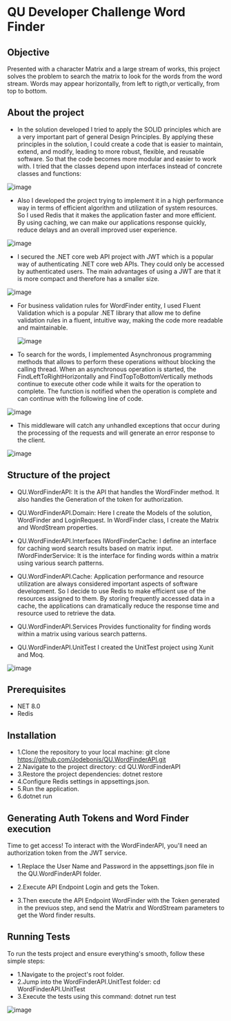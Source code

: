 # QU Developer Challenge Word Finder

## Objective
Presented with a character Matrix and a large stream of works, this project solves the problem to search the matrix to look for the words from the word stream. Words may appear 
horizontally, from left to rigth,or vertically, from top to bottom.

## About the project
- In the solution developed I tried to apply the SOLID principles which are a very important part of general Design Principles.
By applying these principles in the solution, I  could create a code that is easier to maintain, extend, and modify, leading to more robust, flexible, and reusable software. 
So that the code becomes more modular and easier to work with.
I tried  that the  classes  depend upon interfaces  instead of concrete classes and functions:


![image](https://github.com/Jodebonis/QU.WordFinderAPI/assets/22944478/43365c03-8008-478b-9fdc-ce6f79b8e681)


- Also I developed the project trying to implement it in a high performance way in terms of efficient algorithm and utilization of system resources.
So I used Redis that it makes the application faster and more efficient. By using caching, we can make our applications response quickly, reduce delays and an overall improved user experience.

![image](https://github.com/Jodebonis/QU.WordFinderAPI/assets/22944478/bf280445-ade7-420e-bfaf-f90675f082ca)


- I secured the .NET core web API project with JWT which is a popular way of authenticating .NET core web APIs. They could only be accessed by authenticated users.
The main advantages of using a JWT are that it is more compact and therefore has a smaller size.

![image](https://github.com/Jodebonis/QU.WordFinderAPI/assets/22944478/a6d915c5-8048-47ef-88be-7d452b240411)


- For business validation rules for WordFinder entity, I used Fluent Validation which is a popular .NET library that allow me to define validation rules in a fluent, intuitive way, making the code more readable and maintainable.

  ![image](https://github.com/Jodebonis/QU.WordFinderAPI/assets/22944478/9420df33-9148-49bf-a90e-112e5b37ed94)

- To search for the words, I implemented  Asynchronous programming methods that  allows  to perform these operations without blocking the calling thread. When an asynchronous operation is started, the FindLeftToRightHorizontally and  FindTopToBottomVertically methods continue to execute other code while it waits for the operation to complete. The function is notified when the operation is complete and can continue with the following line of code.

![image](https://github.com/Jodebonis/QU.WordFinderAPI/assets/22944478/58f44b32-4e43-474b-8c75-497be37d78c1)

- This middleware will catch any unhandled exceptions that occur during the processing of the requests and will generate an error response to the client.

![image](https://github.com/Jodebonis/QU.WordFinderAPI/assets/22944478/553d8d93-83ac-4255-ac81-beb62975518d)


## Structure of the project

- QU.WordFinderAPI: 
It is the API that handles the WordFinder method. It also handles the Generation of the token for authorization.

- QU.WordFinderAPI.Domain:
Here I create the Models of the solution, WordFinder and LoginRequest. In WordFinder class, I create the Matrix  and WordStream properties.

- QU.WordFinderAPI.Interfaces
IWordFinderCache: I define an interface for caching word search results based on matrix input.
IWordFinderService:  It is the interface for finding words within a matrix using various search patterns.

- QU.WordFinderAPI.Cache: 
Application performance and resource utilization are always considered important aspects of software development. So I decide to use Redis to make efficient use of the resources assigned to them.
By storing frequently accessed data in a cache, the applications can dramatically reduce the response time and resource used to retrieve the data. 

- QU.WordFinderAPI.Services
Provides functionality for finding words within a matrix using various search patterns.

- QU.WordFinderAPI.UnitTest
I created the UnitTest project using Xunit and Moq.

![image](https://github.com/Jodebonis/QU.WordFinderAPI/assets/22944478/dc22e46a-f32e-4859-9ea5-04a8d4dd559c)


## Prerequisites
- NET 8.0
- Redis

## Installation
- 1.Clone the repository to your local machine: git clone https://github.com/Jodebonis/QU.WordFinderAPI.git
- 2.Navigate to the project directory: cd QU.WordFinderAPI
- 3.Restore the project dependencies: dotnet restore
- 4.Configure Redis settings in appsettings.json.
- 5.Run the application.
- 6.dotnet run

## Generating Auth Tokens and Word Finder execution
Time to get access! To interact with the WordFinderAPI, you'll need an authorization token from the JWT service.

- 1.Replace the User Name and Password in the appsettings.json file  in the QU.WordFinderAPI folder.

- 2.Execute API Endpoint Login and gets the Token.

- 3.Then execute the API Endpoint WordFinder with the Token generated in the previuos step, and send the Matrix and WordStream parameters to get the Word finder results.

## Running Tests 
To run the tests project and ensure everything's smooth, follow these simple steps:

- 1.Navigate to the project's root folder.
- 2.Jump into the WordFinderAPI.UnitTest folder: cd WordFinderAPI.UnitTest
- 3.Execute the tests using this command: dotnet run test

![image](https://github.com/Jodebonis/QU.WordFinderAPI/assets/22944478/a044655e-bce8-43f1-b472-ed68e551e76b)



